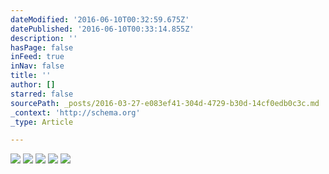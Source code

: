 ```yaml
---
dateModified: '2016-06-10T00:32:59.675Z'
datePublished: '2016-06-10T00:33:14.855Z'
description: ''
hasPage: false
inFeed: true
inNav: false
title: ''
author: []
starred: false
sourcePath: _posts/2016-03-27-e083ef41-304d-4729-b30d-14cf0edb0c3c.md
_context: 'http://schema.org'
_type: Article

---
```

![](https://the-grid-user-content.s3-us-west-2.amazonaws.com/94e47704-65a1-4913-ba70-6f5a04b278c0.jpg)
![](https://the-grid-user-content.s3-us-west-2.amazonaws.com/6d2b75a5-7181-4147-834f-6a88d5f325bd.jpg)
![](https://the-grid-user-content.s3-us-west-2.amazonaws.com/7664ea1e-0c24-4015-8386-35e086ab5f93.jpg)
![](https://the-grid-user-content.s3-us-west-2.amazonaws.com/95b8f9c5-2992-4787-9ecc-68e0a3aae2c3.jpg)
![](https://the-grid-user-content.s3-us-west-2.amazonaws.com/ba736d02-1676-41ef-8424-bfda68b4c9b3.jpg)